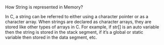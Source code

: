 How String is represented in Memory?

In C, a string can be referred to either using a character pointer or as a character array. When strings are declared as character arrays, they are stored like other types of arrays in C. For example, if str[] is an auto variable then the string is stored in the stack segment, if it’s a global or static variable then stored in the data segment, etc.
